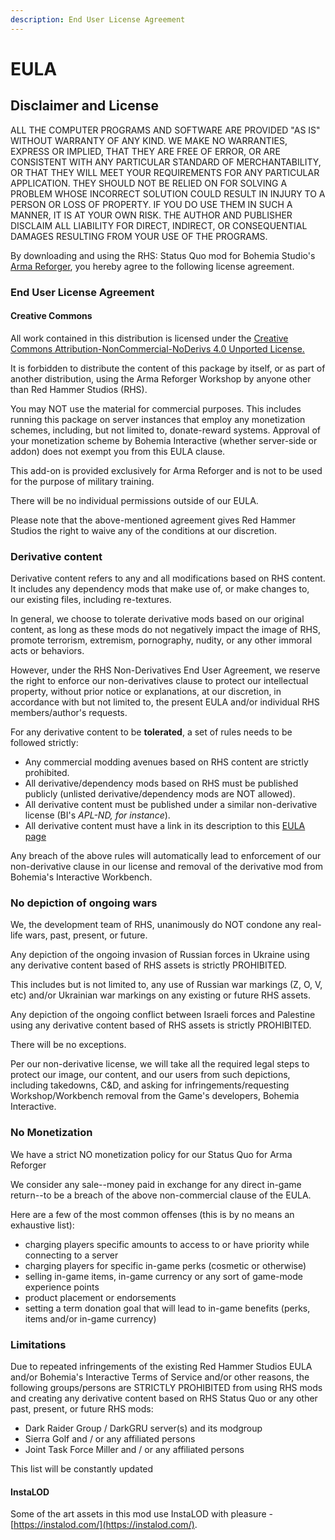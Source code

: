 ```yaml
---
description: End User License Agreement
---
```


# EULA

## Disclaimer and License

ALL THE COMPUTER PROGRAMS AND SOFTWARE ARE PROVIDED "AS IS" WITHOUT WARRANTY OF ANY KIND. WE MAKE NO WARRANTIES, EXPRESS OR IMPLIED, THAT THEY ARE FREE OF ERROR, OR ARE CONSISTENT WITH ANY PARTICULAR STANDARD OF MERCHANTABILITY, OR THAT THEY WILL MEET YOUR REQUIREMENTS FOR ANY PARTICULAR APPLICATION. THEY SHOULD NOT BE RELIED ON FOR SOLVING A PROBLEM WHOSE INCORRECT SOLUTION COULD RESULT IN INJURY TO A PERSON OR LOSS OF PROPERTY. IF YOU DO USE THEM IN SUCH A MANNER, IT IS AT YOUR OWN RISK. THE AUTHOR AND PUBLISHER DISCLAIM ALL LIABILITY FOR DIRECT, INDIRECT, OR CONSEQUENTIAL DAMAGES RESULTING FROM YOUR USE OF THE PROGRAMS.

By downloading and using the RHS: Status Quo mod for Bohemia Studio's[ Arma Reforger](https://reforger.armaplatform.com/), you hereby agree to the following license agreement.

### End User License Agreement

#### Creative Commons

All work contained in this distribution is licensed under the [Creative Commons Attribution-NonCommercial-NoDerivs 4.0 Unported License.](https://creativecommons.org/licenses/by-nc-nd/4.0/legalcode)&#x20;

It is forbidden to distribute the content of this package by itself, or as part of another distribution, using the Arma Reforger Workshop by anyone other than Red Hammer Studios (RHS).

You may NOT use the material for commercial purposes. This includes running this package on server instances that employ any monetization schemes, including, but not limited to, donate-reward systems. Approval of your monetization scheme by Bohemia Interactive (whether server-side or addon) does not exempt you from this EULA clause.

&#x20;This add-on is provided exclusively for Arma Reforger and is not to be used for the purpose of military training.

&#x20;There will be no individual permissions outside of our EULA.

&#x20;Please note that the above-mentioned agreement gives Red Hammer Studios the right to waive any of the conditions at our discretion.

### Derivative content&#x20;

Derivative content refers to any and all modifications based on RHS content. It includes any dependency mods that make use of, or make changes to, our existing files, including re-textures.

&#x20;In general, we choose to tolerate derivative mods based on our original content, as long as these mods do not negatively impact the image of RHS, promote terrorism, extremism, pornography, nudity, or any other immoral acts or behaviors.

However, under the RHS Non-Derivatives End User Agreement, we reserve the right to enforce our non-derivatives clause to protect our intellectual property, without prior notice or explanations, at our discretion, in accordance with but not limited to, the present EULA and/or individual RHS members/author's requests.

For any derivative content to be **tolerated**, a set of rules needs to be followed strictly:

* Any commercial modding avenues based on RHS content are strictly prohibited.
* All derivative/dependency mods based on RHS must be published publicly (unlisted derivative/dependency mods are NOT allowed).
* All derivative content must be published under a similar non-derivative license (BI's _APL-ND, for instance_).
* All derivative content must have a link in its description to this [EULA page](https://docs.rhsmods.org/rhs-status-quo-user-documentation/arma-reforger/rhs-status-quo/eula)

Any breach of the above rules will automatically lead to enforcement of our non-derivative clause in our license and removal of the derivative mod from Bohemia's Interactive Workbench.

### No depiction of ongoing wars

We, the development team of RHS, unanimously do NOT condone any real-life wars, past, present, or future.

Any depiction of the ongoing invasion of Russian forces in Ukraine using any derivative content based of RHS assets is strictly PROHIBITED.

This includes but is not limited to, any use of Russian war markings (Z, O, V, etc) and/or Ukrainian war markings on any existing or future RHS assets.

&#x20;Any depiction of the ongoing conflict between Israeli forces and Palestine using any derivative content based of RHS assets is strictly PROHIBITED.

&#x20;There will be no exceptions.

&#x20;Per our non-derivative license, we will take all the required legal steps to protect our image, our content, and our users from such depictions, including takedowns, C\&D, and asking for infringements/requesting Workshop/Workbench removal from the Game's developers, Bohemia Interactive.

### No Monetization

We have a strict NO monetization policy for our Status Quo for Arma Reforger

We consider any sale--money paid in exchange for any direct in-game return--to be a breach of the above non-commercial clause of the EULA.

&#x20;Here are a few of the most common offenses (this is by no means an exhaustive list):

* charging players specific amounts to access to or have priority while connecting to a server
* charging players for specific in-game perks (cosmetic or otherwise)
* selling in-game items, in-game currency or any sort of game-mode experience points
* product placement or endorsements
* setting a term donation goal that will lead to in-game benefits (perks, items and/or in-game currency)

### Limitations

Due to repeated infringements of the existing Red Hammer Studios EULA and/or Bohemia's Interactive Terms of Service and/or other reasons, the following groups/persons are STRICTLY PROHIBITED from using RHS mods and creating any derivative content based on RHS Status Quo or any other past, present, or future RHS mods:

* Dark Raider Group / DarkGRU server(s) and its modgroup
* Sierra Golf and / or any affiliated persons
* Joint Task Force Miller and / or any affiliated persons

This list will be constantly updated

#### InstaLOD

Some of the art assets in this mod use InstaLOD with pleasure - [https://instalod.com/](https://instalod.com/).
